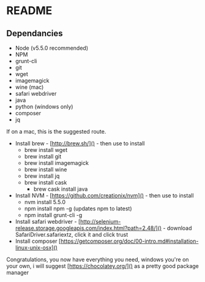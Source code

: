 # README #

## Dependancies ##

* Node (v5.5.0 recommended)
* NPM
* grunt-cli
* git
* wget
* imagemagick
* wine (mac)
* safari webdriver
* java
* python (windows only)
* composer
* jq

If on a mac, this is the suggested route.

* Install brew - [http://brew.sh/]() - then use to install
	* brew install wget
	* brew install git
	* brew install imagemagick
	* brew install wine
	* brew install jq
	* brew install cask
		* brew cask install java
* Install NVM - [https://github.com/creationix/nvm]() - then use to install
	* nvm install 5.5.0
	* npm install npm -g (updates npm to latest)
	* npm install grunt-cli -g
* Install safari webdriver - [http://selenium-release.storage.googleapis.com/index.html?path=2.48/]() - download SafariDriver.safariextz, click it and click trust
* Install composer [https://getcomposer.org/doc/00-intro.md#installation-linux-unix-osx]()

Congratulations, you now have everything you need, windows you're on your own, i will suggest [https://chocolatey.org/]() as a pretty good package manager